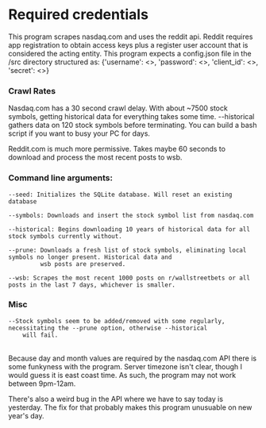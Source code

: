 <h1>Required credentials</h1>

This program scrapes nasdaq.com and uses the reddit api.  Reddit requires app registration to obtain access keys plus
a register user account that is considered the acting entity. This program expects a config.json file in the /src 
directory structured as: {'username': <>, 'password': <>, 'client_id': <>, 'secret': <>}

<h3> Crawl Rates </h3>

Nasdaq.com has a 30 second crawl delay. With about ~7500 stock symbols, getting historical data for everything takes
some time. --historical gathers data on 120 stock symbols before terminating.  You can build a bash script if you want
to busy your PC for days.

Reddit.com is much more permissive. Takes maybe 60 seconds to download and process the most recent posts to wsb.

<h3> Command line arguments: </h3>

    --seed: Initializes the SQLite database. Will reset an existing database

    --symbols: Downloads and insert the stock symbol list from nasdaq.com

    --historical: Begins downloading 10 years of historical data for all stock symbols currently without.

    --prune: Downloads a fresh list of stock symbols, eliminating local symbols no longer present. Historical data and
             wsb posts are preserved.

    --wsb: Scrapes the most recent 1000 posts on r/wallstreetbets or all posts in the last 7 days, whichever is smaller.


<h3>Misc</h3>

    --Stock symbols seem to be added/removed with some regularly, necessitating the --prune option, otherwise --historical 
        will fail. 
<br>
Because day and month values are required by the nasdaq.com API there is some funkyness with the program. Server 
timezone isn't clear, though I would guess it is east coast time. As such, the program may not work between 9pm-12am.

There's also a weird bug in the API where we have to say today is yesterday.  The fix for that probably makes this 
program unusuable on new year's day.




